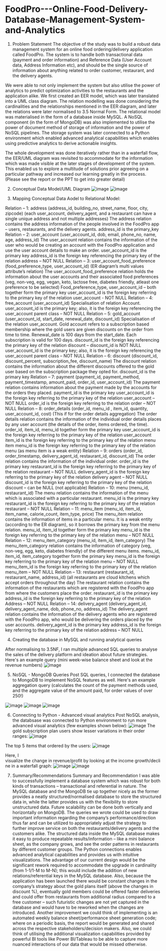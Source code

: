 # FoodPro---Online-Food-Delivery-Database-Management-System-and-Analytics
1. Problem Statement
The objective of the study was to build a robust data management system for an online food ordering/delivery application called FoodPro. The system is to handle both transactional data (payment and order information) and Reference Data (User Account data, Address Information etc), and should be the single source of information about anything related to order customer, restaurant, and the delivery agents. 

We were able to not only implement the system but also utilise the power of analytics to predict optimization activities to the restaurants and the application alike. We first created an EER model, which was later translated into a UML class diagram. The relation modelling was done considering the cardinalities and the relationships mentioned in the EER diagram, and later the relations were later normalised to 3.5 Normal Form. The relational model was materialised in the form of a database inside MySQL. A NoSQL component (in the form of MongoDB) was also implemented to utilise the power of document method of storage of information and the power of NoSQL pipelines. The storage system was later connected to a Python environment which enabled advanced analytical capabilities which enables using predictive analytics to derive actionable insights. 

The whole development was done iteratively rather than in a waterfall flow, the EER/UML diagram was revisited to accommodate for the information which was made visible at the later stages of development of the system. This enabled us to explore a multitude of solutions prior agreeing on a particular pathway and increased our learning greatly in the process. (Please see the report or the PPT to get into greater detail)

2. Conceptual Data Model/UML Diagram
![image](https://user-images.githubusercontent.com/35379830/215352262-89563070-dad0-4100-9f94-32d0ac9e7536.png)
![image](https://user-images.githubusercontent.com/35379830/215352274-caf6321b-6ec1-438e-a965-490027378dc8.png)

3. Mapping Conceptual Data Aodel to Relational Model:

Relation – 1: 
address (address_id, building_no, street_name, floor, city, zipcode) (each user_account, 
delivery_agent, and a restaurant can have a single unique address and not multiple addresses)
The address relation contains the address information of the people involved in the FoodPro app –
users, restaurants, and the delivery agents.
address_id is the primary_key
Relation – 2:
user_account (user_account_id, dob, email, phone_no, name, age, address_id)
The user_account relation contains the information of the user who would be creating an account 
with the FoodPro application and use the user account details to make an order.
user_account_id is the primary key 
address_id is the foreign key referencing the primary key of the relation address – NOT NULL
Relation – 3:
user_account_food_preference (food_preference_type, user_account_id) (ER diagram’s multi 
values attribute’s relation)
The user_account_food_preference relation holds the information about the user accounts and their 
associated food preferences (veg, non-veg, egg, vegan, keto, lactose free, diabetes friendly, atleast 
one preference to be selected)
Food_preference_type, user_account_id – both together form the primary key
user_account_id is the foreign key referring to the primary key of the relation user_account - NOT 
NULL
Relation – 4:
free_account (user_account_id)
Specialisation of relation Account. 
user_account_id is the primary key; also, it is the foreign key referencing the user_account parent 
class – NOT NULL
Relation – 5:
gold_account (user_account_id, start_date, renewal_date, discount_id)
Specialisation of the relation user_account. Gold account refers to a subscription based membership 
where the gold users are given discounts on the order from time to time. Renewal_date is 100 days 
from the start_date. Each subscription is valid for 100 days.
discount_id is the foreign key referencing the primary key of the relation discount – discount_id is 
NOT NULL
user_account_id is the primary key; also, it is the foreign key referencing the user_account parent 
class – NOT NULL
Relation – 6:
discount (discount_id, discount_percent, subscription_fee, discount_name)
The discount relation contains the information about the different discounts offered to the gold user 
based on the subscription package they opted for.
discount_id is the primary key
Relation – 7:
payment (payment_id, payment_method, payment_timestamp, amount_paid, order_id, 
user_account_id)
The payment relation contains information about the payment made by the accounts for the orders 
they placed.
payment_id is the primary key
user_account_id is the foreign key referring to the primary key of the relation user_account – NOT 
NULL
order_id is the foreign key referring to the relation order – NOT NULL
Relation – 8:
order_details (order_id, menu_id , item_id, quantity, user_account_id, cost) (This if for the order 
details aggregation)
The order details relation contains the information of the individual order details places by any user 
account (the details of the order, items ordered, the time).
order_id, item_id, menu_id together form the primary key
user_account_id is the foreign key referring to the primary key of the relation user_account
item_id is the foreign key referring to the primary key of the relation menu item 
menu_id is the foreign key referring to the primary key of the relation menu (as menu item is a 
weak entity)
Relation – 9:
orders (order_id, order_timestamp, delivery_agent_id, restaurant_id, discount_id)
The order relation contains the information of the individual order.
order_id is the primary key
restaurant_id is the foreign key referring to the primary key of the relation restaurant – NOT NULL
delivery_agent_id is the foreign key referring to the primary key of the relation delivery agent –
NOT NULL
discount_id is the foreign key referring to the primary key of the relation discount – can be NULL 
(not applicable)
Relation – 10:
menu (menu_id, restaurant_id) 
The menu relation contains the information of the menu which is associated with a particular 
restaurant.
menu_id is the primary key
restaurant_id is the foreign key referring to the primary key of the relation restaurant – NOT NULL 
Relation – 11:
menu_item (menu_id, item_id, item_name, calorie_count, item_type, price)
The menu_item relation contains the information of items in a particular menu. It is a weak entity 
(according to the ER diagram), so it borrows the primary key from the menu relation.
menu_id, item_id together form the primary key
menu_id is the foreign key referring to the primary key of the relation menu – NOT NULL
Relation – 12:
menu_item_category (menu_id, item_id, item_category)
The menu_item_category relation contains the information of category (veg, non-veg, egg, keto, 
diabetes friendly) of the different menu items.
menu_id, item_id, item_category together form the primary key
menu_id is the foreign key referring to the primary key of the relation menu – NOT NULL
menu_item_id is the foreign key referring to the primary key of the relation menu_item – NOT 
NULL
Relation – 13:
restaurant (restaurant_id, restaurant_name, address_id) (all restaurants are cloud kitchens which 
accept orders throughout the day)
The restaurant relation contains the information of the restaurants which are registered with the 
FoodPro app from where the customers place the order.
restaurant_id is the primary key 
address_id is the foreign key referring to the primary key of the relation Address – NOT NULL
Relation – 14:
delivery_agent (delivery_agent_id, delivery_agent_name, dob, phone_no, address_id)
The delivery_agent relation contains the information of the delivery agents who are registered with 
the FoodPro app, who would be delivering the orders placed by the user accounts.
delivery_agent_id is the primary key 
address_id is the foreign key referring to the primary key of the relation address – NOT NULL

4. Creating the database in MySQL and running analytical queries

After normalising to 3.5NF, I ran multiple advanced SQL queries to analyse the sales of the delivery platform and ideation about future strategies. Here's an example query (mini week-wise balance sheet and look at the revenue numbers)
![image](https://user-images.githubusercontent.com/35379830/215352363-c813afc7-edcc-4925-accb-3ebd45bbaae6.png)

5. NoSQL - MongoDB Queries
Post SQL queries, I connected the database to MongoDB to implement NoSQL features as well. Here's an example aggregation query (calculates the count of the payment methods used, and the aggregate value of the amount paid, for order values of over 250!)

![image](https://user-images.githubusercontent.com/35379830/215352429-96b3193a-9034-4895-a8f0-5fa5cc75617c.png)
![image](https://user-images.githubusercontent.com/35379830/215352434-a8df4025-9377-41a8-81ad-11822e7482b9.png)
![image](https://user-images.githubusercontent.com/35379830/215352437-c3d2fb37-3fda-4e40-997e-d755013b83ad.png)

6. Connecting to Python - Advanced visual analytics
Post NoSQL analysis, the databsase was connected to Python environment to run more advanced visual analytics (few examples shown below):
![image](https://user-images.githubusercontent.com/35379830/215352468-8562c9ed-ad9b-4086-a79a-2bf6277971b3.png)
The gold subscription plan users show lesser variations in their order ranges:
![image](https://user-images.githubusercontent.com/35379830/215352480-4654a40c-cac5-4e8a-9e2b-9b57798c2a86.png)

The top 5 items that ordered by the users:
![image](https://user-images.githubusercontent.com/35379830/215352502-df150b7c-7e06-4d00-8a36-eaa4feb672b7.png)

Here, I visualize the change in revenue/profit by looking at the income growth/decline in a waterfall graph:
![image](https://user-images.githubusercontent.com/35379830/215352558-e8b92c7f-3ef0-4405-b9c4-b944df643a4d.png)
![image](https://user-images.githubusercontent.com/35379830/215352570-99357283-e2f6-4476-ab03-6ec5765ccef4.png)


7. Summary/Recommendations
Summary and Recommendation
I was able to successfully implement a database system which was robust for both kinds of 
transactions – transactional and referential in nature. The MySQL database and the MongoDB tie up 
together nicely as the former provides a neatly structured/normalised database to store the 
structured data in, while the latter provides us with the flexibility to store unstructured data. Future 
scalability can be done both vertically and horizontally on MongoDB. The queries we wrote could 
be used to draw important information regarding the company’s performance/direction thus far and
can be utilized to appropriately adjust the strategy to further improve service on both the 
restaurants/delivery agents and the customers alike. The structured data inside the MySQL database 
makes it easy to produce repeatable results/information – like a mini balance sheet, as the company 
grows, and see the order patterns in restaurants by different customer groups. The Python 
connections enables advanced analytical capabilities and provides us with intuitive visualizations.
The advantage of our current design would be the significant rework required to accommodate the 
upgrade in cardinality (from 1-1/1-M to M-N); this would include the addition of new 
relations/referential keys in the MySQL database. Also, because the application has been launched 
there would be constant changes in the company’s strategy about the gold plans itself (above the 
changes in discount %), eventually gold members could be offered faster deliveries and could offer
from restaurants from additional radius compared to a free customer – such futuristic changes are 
not yet captured in the database and would have to be reworked when the changes are introduced. 
Another improvement we could think of implementing is an automated weekly balance 
sheet/performance sheet generation code; where on a periodic basis, the report would be generated 
and shared across the respective stakeholders/decision makers. Also, we could think of utilising the 
additional visualization capabilities provided by powerful BI tools like Power BI/Tableau to be able 
to capture more nuanced interactions of our data that would be missed otherwise.

